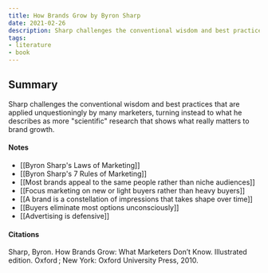```yaml
---
title: How Brands Grow by Byron Sharp
date: 2021-02-26
description: Sharp challenges the conventional wisdom and best practices of marketing.
tags:
- literature
- book
---
```

## Summary
Sharp challenges the conventional wisdom and best practices that are applied unquestioningly by many marketers, turning instead to what he describes as more "scientific" research that shows what really matters to brand growth.

#### Notes

- [[Byron Sharp's Laws of Marketing]]
- [[Byron Sharp's 7 Rules of Marketing]]
- [[Most brands appeal to the same people rather than niche audiences]]
- [[Focus marketing on new or light buyers rather than heavy buyers]]
- [[A brand is a constellation of impressions that takes shape over time]]
- [[Buyers eliminate most options unconsciously]]
- [[Advertising is defensive]]

#### Citations
Sharp, Byron. How Brands Grow: What Marketers Don’t Know. Illustrated edition. Oxford ; New York: Oxford University Press, 2010.
